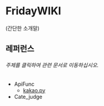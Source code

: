 # FridayWIKI  
(간단한 소개말)




## 레퍼런스
###### 주제를 클릭하여 관련 문서로 이동하십시오.
- ApiFunc
    + [kakao.py](github.com/CaChiJ/FridayWIKI/Reference/ApiFunc/kakao.md)
- Cate_judge
